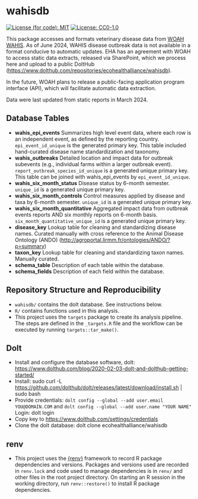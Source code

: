 
<!-- README.md is generated from README.Rmd. Please edit that file -->

# wahisdb

[![License (for code):
MIT](https://img.shields.io/badge/License%20(for%20code)-MIT-green.svg)](https://opensource.org/licenses/MIT)
[![License:
CC0-1.0](https://img.shields.io/badge/License%20(for%20data)-CC0_1.0-lightgrey.svg)](http://creativecommons.org/publicdomain/zero/1.0/)

This package accesses and formats veterinary disease data from [WOAH
WAHIS](https://wahis.woah.org/#/home). As of June 2024, WAHIS disease
outbreak data is not available in a format conducive to automatic
updates. EHA has an agreement with WOAH to access static data extracts,
released via SharePoint, which we process here and upload to a public
DoltHub
(<https://www.dolthub.com/repositories/ecohealthalliance/wahisdb>).

In the future, WOAH plans to release a public-facing application program
interface (API), which will facilitate automatic data extraction.

Data were last updated from static reports in March 2024.

## Database Tables

- **wahis_epi_events** Summarizes high level event data, where each row
  is an independent event, as defined by the reporting country.
  `epi_event_id_unique` is the generated primary key. This table
  included hand-curated disease name standardization and taxonomy.
- **wahis_outbreaks** Detailed location and impact data for outbreak
  subevents (e.g., individual farms within a larger outbreak event).
  `report_outbreak_species_id_unique` is a generated unique primary key.
  This table can be joined with wahis_epi_events by
  `epi_event_id_unique`.
- **wahis_six_month_status** Disease status by 6-month semester.
  `unique_id` is a generated unique primary key.
- **wahis_six_month_controls** Control measures applied by disease and
  taxa by 6-month semester. `unique_id` is a generated unique primary
  key.
- **wahis_six_month_quantitative** Aggregated impact data from outbreak
  events reports AND six monthly reports on 6-month basis.
  `six_month_quantitative_unique_id` is a generated unique primary key.
- **disease_key** Lookup table for cleaning and standardizing disease
  names. Curated manually with cross reference to the Animal Disease
  Ontology (ANDO)
  (<http://agroportal.lirmm.fr/ontologies/ANDO/?p=summary>)
- **taxon_key** Lookup table for cleaning and standardizing taxon names.
  Manually curated.
- **schema_table** Description of each table within the database.
- **schema_fields** Description of each field within the database.

## Repository Structure and Reproducibility

- `wahisdb/` contains the dolt database. See instructions below.
- `R/` contains functions used in this analysis.
- This project uses the `targets` package to create its analysis
  pipeline. The steps are defined in the `_targets.R` file and the
  workflow can be executed by running `targets::tar_make()`.

## Dolt

- Install and configure the database software, dolt:
  <https://www.dolthub.com/blog/2020-02-03-dolt-and-dolthub-getting-started/>
- Install: sudo curl -L
  <https://github.com/dolthub/dolt/releases/latest/download/install.sh>
  \| sudo bash
- Provide credentials:
  `dolt config --global --add user.email YOU@DOMAIN.COM` and
  `dolt config --global --add user.name "YOUR NAME"` Login: dolt login
- Copy key to <https://www.dolthub.com/settings/credentials>
- Clone the dolt database: dolt clone ecohealthalliance/wahisdb

## renv

- This project uses the [{renv}](https://rstudio.github.io/renv/)
  framework to record R package dependencies and versions. Packages and
  versions used are recorded in `renv.lock` and code used to manage
  dependencies is in `renv/` and other files in the root project
  directory. On starting an R session in the working directory, run
  `renv::restore()` to install R package dependencies.
